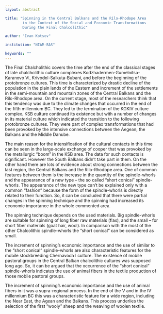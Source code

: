 ```yaml
---
layout: abstract

title: "Spinning in the Central Balkans and the Rilo-Rhodope Area
        in the Context of the Social and Economic Transformations
        During the Final Chalcolithic"

author: "Ivan Kotsov"

institution: "NIAM-BAS"

keywords: ""
---
```


The Final Chalcholithic covers the time after the end of the classical
stages of late chalcholithic culture complexes
Kodzhadermen-Gumelnitsa-Karanovo VI, Krivodol-Salkuta-Bubani, and
before the beginning of the protobronze cultures. This time is
characterized by drastic decline of the population in the plain lands
of the Eastern and increment of the settlements in the semi-mountain
and mountain zones of the Central Balkans and the Rilo-Rhodope
area. On the current stage, most of the researchers think that this
tendency was due to the climate changes that occurred in the end of
the fifth millennium BC. They led to the termination of the KGKIV
culture complex. KSB culture continued its existence but with a number
of changes in its material culture which indicated the transition to
the following protobronze cultures. They were part of complex
transformations that had been provoked by the intensive connections
between the Aegean, the Balkans and the Middle Danube.

The main reason for the intensification of the cultural contacts in
this time can be seen in the large-scale exchange of cooper that was
provoked by the metallurgic “boom” in the KSB area. The data for such
contacts is significant. However the South Balkans didn’t take part in
them. On the other hand there are lots of evidence about strong
connections between the last region, the Central Balkans and the
Rilo-Rhodope area. One of common features between them is the increase
in the quantity of the spindle-whorls and the appearance of a new type
– the so called “short conical” spindle-whorls. The appearance of the
new type can’t be explained only with a common “fashion” because the
form of the spindle-whorls is directly related to their function. So,
it can be concluded that there were partial changes in the spinning
technique and the spinning had increased its economic importance in
the whole commented area.

The spinning technique depends on the used materials. Big
spindle-whorls are suitable for spinning of long fiber raw materials
(flax), and the small – for short fiber materials (goat hair,
wool). In comparison with the most of the other Chalcolithic
spindle-whorls the “short conical” can be considered as small.

The increment of spinning’s economic importance and the use of similar
to the “short conical” spindle-whorls are also characteristic features
for the mobile stockbreeding Chernavoda I culture. The existence of
mobile pastoral groups in the Central Balkan chalcolithic cultures was
supposed long ago. So, it can be argued that the occurrence of the
“short conical” spindle-whorls indicates the use of animal fibers in
the textile production of those mobile pastoral groups.

The increment of spinning’s economic importance and the use of animal
fibers in it was a supra-regional process. In the end of the V and in
the IV millennium BC this was a characteristic feature for a wide
region, including the Near East, the Agean and the Balkans. This
process underlies the selection of the first “wooly” sheep and the
weaving of woolen textile.